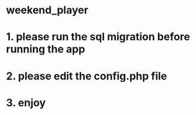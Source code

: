 # weekend_player
# 1. please run the sql migration before running the app
# 2. please edit the config.php file
# 3. enjoy
